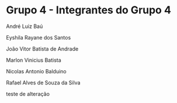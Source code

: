 # Grupo 4 - Integrantes do Grupo 4

André Luiz Baú

Eyshila Rayane dos Santos

João Vitor Batista de Andrade

Marlon Vinicius Batista

Nicolas Antonio Balduino

Rafael Alves de Souza da Silva

teste de alteração

